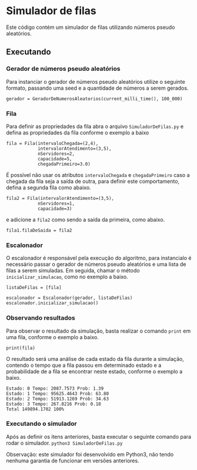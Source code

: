 # Simulador de filas

Este código contém um simulador de filas utilizando números pseudo aleatórios.

## Executando
### Gerador de números pseudo aleatórios
Para instanciar o gerador de números pseudo aleatórios utilize o seguinte formato, passando uma seed e a quantidade de números a serem gerados.
```
gerador = GeradorDeNumerosAleatorios(current_milli_time(), 100_000)
```

### Fila
Para definir as propriedades da fila abra o arquivo ```SimuladorDeFilas.py``` e defina as propriedades da fila conforme o exemplo a baixo
```
fila = Fila(intervaloChegada=(2,4),
            intervalorAtendimento=(3,5),
            nServidores=2,
            capacidade=5,
            chegadaPrimeiro=3.0)
```

É possível não usar os atributos ```intervaloChegada``` e ```chegadaPrimeiro``` caso a chegada da fila seja a saída de outra, para definir este comportamento, defina a segunda fila como abaixo.

```
fila2 = Fila(intervalorAtendimento=(3,5),
            nServidores=1,
            capacidade=3)
```

e adicione a ```fila2``` como sendo a saída da primeira, como abaixo.
```
fila1.filaDeSaida = fila2
```

### Escalonador
O escalonador é responsável pela execução do algoritmo, para instancialo é necessário passar o gerador de números pseudo aleatórios e uma lista de filas a serem simuladas. Em seguida, chamar o método ```inicializar_simulacao```, como no exemplo a baixo.
```
listaDeFilas = [fila]

escalonador = Escalonador(gerador, listaDeFilas)
escalonador.inicializar_simulacao()
```

### Observando resultados
Para observar o resultado da simulação, basta realizar o comando ```print``` em uma fila, conforme o exemplo a baixo.
```
print(fila)
```

O resultado será uma análise de cada estado da fila durante a simulação, contendo o tempo que a fila passou em determinado estado e a probabilidade de a fila se encontrar neste estado, conforme o exemplo a baixo.

```
Estado: 0 Tempo: 2087.7573 Prob: 1.39
Estado: 1 Tempo: 95625.4643 Prob: 63.80
Estado: 2 Tempo: 51913.1269 Prob: 34.63
Estado: 3 Tempo: 267.8216 Prob: 0.18
Total 149894.1702 100%
```

### Executando o simulador
Após as definir os itens anteriores, basta executar o seguinte comando para rodar o simulador.
``` python3 SimuladorDeFilas.py ```

Observação: este simulador foi desenvolvido em Python3, não tendo nenhuma garantia de funcionar em versões anteriores.